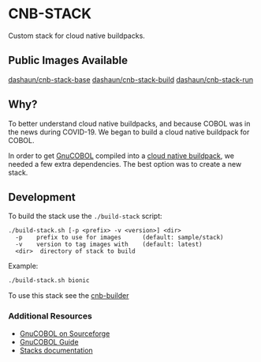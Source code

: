 # CNB-STACK

Custom stack for cloud native buildpacks.

## Public Images Available
[dashaun/cnb-stack-base](https://hub.docker.com/r/dashaun/cnb-stack-base)
[dashaun/cnb-stack-build](https://hub.docker.com/r/dashaun/cnb-stack-build)
[dashaun/cnb-stack-run](https://hub.docker.com/r/dashaun/cnb-stack-run)

## Why?

To better understand cloud native buildpacks, and because COBOL was in the news during COVID-19.
We began to build a cloud native buildpack for COBOL.

In order to get [GnuCOBOL](https://sourceforge.net/projects/open-cobol/) compiled into a [cloud native buildpack](https://buildpacks.io), we needed a few extra dependencies.
The best option was to create a new stack.

## Development

To build the stack use the `./build-stack` script:

```text
./build-stack.sh [-p <prefix> -v <version>] <dir>
  -p    prefix to use for images      (default: sample/stack)
  -v    version to tag images with    (default: latest)
  <dir>  directory of stack to build
```

Example:

```bash
./build-stack.sh bionic
```

To use this stack see the [cnb-builder](https://github.com/dashaun/cnb-builder)

### Additional Resources
* [GnuCOBOL on Sourceforge](https://sourceforge.net/projects/open-cobol/)
* [GnuCOBOL Guide](https://open-cobol.sourceforge.io/)
* [Stacks documentation](https://buildpacks.io/docs/using-pack/stacks/)